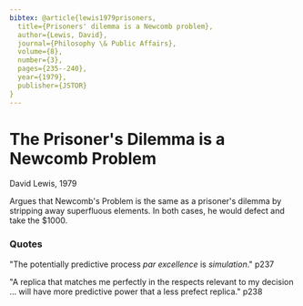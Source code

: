 ```yaml
---
bibtex: @article{lewis1979prisoners,
  title={Prisoners' dilemma is a Newcomb problem},
  author={Lewis, David},
  journal={Philosophy \& Public Affairs},
  volume={8},
  number={3},
  pages={235--240},
  year={1979},
  publisher={JSTOR}
} 
---
```

# The Prisoner's Dilemma is a Newcomb Problem

David Lewis, 1979

Argues that Newcomb's Problem is the same as a prisoner's dilemma by stripping away superfluous elements.  In both cases, he would defect and take the $1000.

### Quotes

"The potentially predictive process _par excellence_ is _simulation_." p237

"A replica that matches me perfectly in the respects relevant to my decision ... will have more predictive power that a less prefect replica." p238